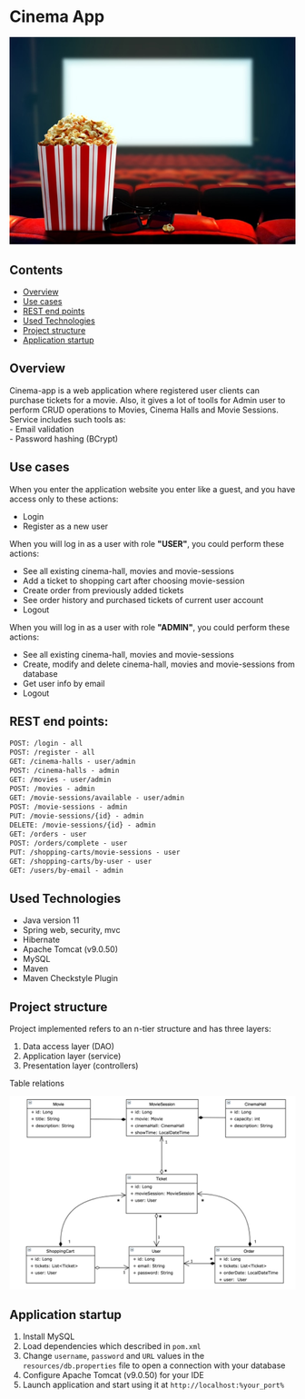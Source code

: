 # Cinema App
![taxi](images/introducing.jpg)

## Contents
+ [Overview](#Overview) 
+ [Use cases](#Use-cases)
+ [REST end points](#Rest-end-points)
+ [Used Technologies](#Used-Technologies) 
+ [Project structure](#Project-structure)
+ [Application startup](#Application-startup)

<a name="Overview"></a>
## Overview
Cinema-app is a web application where registered user clients can purchase tickets for a movie. Also, it gives a lot of toolls for Admin user to perform CRUD operations to Movies, Cinema Halls and Movie Sessions.
<br/>Service includes such tools as:
<br/> - Email validation
<br/> - Password hashing (BCrypt) 
<a name="Use-cases"></a>
## Use cases
When you enter the application website you enter like a guest, and you have access only to these actions:
* Login
* Register as a new user

When you will log in as a user with role <b>"USER"</b>, you could perform these actions:
* See all existing cinema-hall, movies and movie-sessions
* Add a ticket to shopping cart after choosing movie-session
* Create order from previously added tickets
* See order history and purchased tickets of current user account
* Logout 

When you will log in as a user with role <b>"ADMIN"</b>, you could perform these actions:
* See all existing cinema-hall, movies and movie-sessions
* Create, modify and delete cinema-hall, movies and movie-sessions from database
* Get user info by email
* Logout 

<a name="Rest-end-points"></a>
## REST end points: 
```
POST: /login - all
POST: /register - all
GET: /cinema-halls - user/admin
POST: /cinema-halls - admin
GET: /movies - user/admin
POST: /movies - admin
GET: /movie-sessions/available - user/admin
POST: /movie-sessions - admin
PUT: /movie-sessions/{id} - admin
DELETE: /movie-sessions/{id} - admin
GET: /orders - user
POST: /orders/complete - user
PUT: /shopping-carts/movie-sessions - user
GET: /shopping-carts/by-user - user
GET: /users/by-email - admin
```

<a name="Used-Technologies"></a>
## Used Technologies
* Java version 11
* Spring web, security, mvc
* Hibernate
* Apache Tomcat (v9.0.50)
* MySQL
* Maven
* Maven Checkstyle Plugin

<a name="Project-structure"></a>
## Project structure
Project implemented refers to an n-tier structure and has three layers:

1. Data access layer (DAO)
1. Application layer (service)
1. Presentation layer (controllers)

Table relations 

![Table relations](images/entitySchema.png)

<a name="Application-startup"></a>
## Application startup

1. Install MySQL
1. Load dependencies which described in `pom.xml`
1. Change `username`, `password` and `URL` values in the `resources/db.properties` file to open a connection with your database
1. Configure Apache Tomcat (v9.0.50) for your IDE
1. Launch application and start using it at `http://localhost:%your_port%`